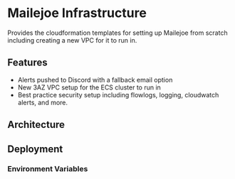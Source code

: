# Mailejoe Infrastructure

Provides the cloudformation templates for setting up Mailejoe from scratch including
creating a new VPC for it to run in.

## Features

- Alerts pushed to Discord with a fallback email option
- New 3AZ VPC setup for the ECS cluster to run in
- Best practice security setup including flowlogs, logging, cloudwatch alerts, and more.

## Architecture

## Deployment

### Environment Variables
